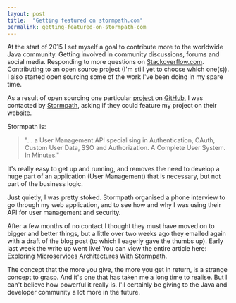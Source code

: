 ```yaml
---
layout: post
title:  "Getting featured on stormpath.com"
permalink: getting-featured-on-stormpath-com
---
```


At the start of 2015 I set myself a goal to contribute more to the worldwide Java community. Getting involved in community discussions, forums and social media. Responding to more questions on [Stackoverflow.com](http://stackoverflow.com/). Contributing to an open source project (I'm still yet to choose which one(s)). I also started open sourcing some of the work I've been doing in my spare time. 

As a result of open sourcing one particular [project](https://github.com/awolski/client-api) on [GitHub](https://github.com/), I was contacted by [Stormpath](https://stormpath.com/), asking if they could feature my project on their website. 

Stormpath is:

> "... a User Management API specialising in Authentication, OAuth, Custom User Data, SSO and Authorization. A Complete User System. In Minutes."

It's really easy to get up and running, and removes the need to develop a huge part of an application (User Management) that is necessary, but not part of the business logic.

Just quietly, I was pretty stoked. Stormpath organised a phone interview to go through my web application, and to see how and why I was using their API for user management and security.

After a few months of no contact I thought they must have moved on to bigger and better things, but a little over two weeks ago they emailed again with a draft of the blog post (to which I eagerly gave the thumbs up). Early last week the write up went live! You can view the entire article here: [Exploring Microservices Architectures With Stormpath](https://stormpath.com/blog/exploring-microservice-architectures-with-stormpath/).

The concept that the more you give, the more you get in return, is a strange concept to grasp. And it's one that has taken me a long time to realise. But I can't believe how powerful it really is. I'll certainly be giving to the Java and developer community a lot more in the future.
